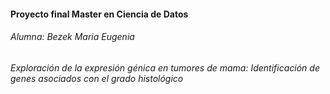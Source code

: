 #### Proyecto final Master en Ciencia de Datos 
###### Alumna: Bezek Maria Eugenia
###### Exploración de la expresión génica en tumores de mama: Identificación de genes asociados con el grado histológico
